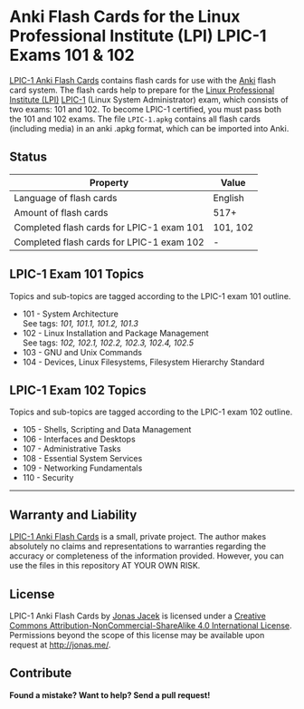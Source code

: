 # Anki Flash Cards for the Linux Professional Institute (LPI) LPIC-1 Exams 101 & 102

[LPIC-1 Anki Flash Cards](https://github.com/jonasjacek/lpic-1-anki-flash-cards) contains flash cards for use with the [Anki](http://ankisrs.net/) flash card system. The flash cards help to prepare for the [Linux Professional Institute (LPI)](https://www.lpi.org/) [LPIC-1](http://www.lpi.org/our-certifications/lpic-1-overview) (Linux System Administrator) exam, which consists of two exams: 101 and 102. To become LPIC-1 certified, you must pass both the 101 and 102 exams. The file `LPIC-1.apkg` contains all flash cards (including media) in an anki .apkg format, which can be imported into Anki.

## Status

Property | Value
------------ | -------------
Language of flash cards | English
Amount of flash cards | 517+
Completed flash cards for LPIC-1 exam 101 | 101, 102
Completed flash cards for LPIC-1 exam 102 | - 

## LPIC-1 Exam 101 Topics

Topics and sub-topics are tagged according to the LPIC-1 exam 101 outline.

- 101 - System Architecture  
  See tags: *101, 101.1, 101.2, 101.3*
- 102 - Linux Installation and Package Management  
  See tags: *102, 102.1, 102.2, 102.3, 102.4, 102.5*
- 103 - GNU and Unix Commands
- 104 - Devices, Linux Filesystems, Filesystem Hierarchy Standard

## LPIC-1 Exam 102 Topics

Topics and sub-topics are tagged according to the LPIC-1 exam 102 outline.

- 105 - Shells, Scripting and Data Management
- 106 - Interfaces and Desktops
- 107 - Administrative Tasks
- 108 - Essential System Services
- 109 - Networking Fundamentals
- 110 - Security

***

## Warranty and Liability
[LPIC-1 Anki Flash Cards](https://github.com/jonasjacek/lpic-1-anki-flash-cards) is a small, private project. The author makes absolutely no claims and representations to warranties regarding the accuracy or completeness of the information provided. However, you can use the files in this repository AT YOUR OWN RISK.

## License

<span xmlns:dct="http://purl.org/dc/terms/" href="http://purl.org/dc/dcmitype/Text" property="dct:title" rel="dct:type">LPIC-1 Anki Flash Cards</span> by <a xmlns:cc="http://creativecommons.org/ns#" href="https://github.com/jonasjacek/lpic-1-anki-flash-cards" property="cc:attributionName" rel="cc:attributionURL">Jonas Jacek</a> is licensed under a <a rel="license" href="http://creativecommons.org/licenses/by-nc-sa/4.0/">Creative Commons Attribution-NonCommercial-ShareAlike 4.0 International License</a>. Permissions beyond the scope of this license may be available upon request at <a xmlns:cc="http://creativecommons.org/ns#" href="http://jonas.me/#contact" rel="cc:morePermissions">http://jonas.me/</a>.

## Contribute

**Found a mistake? Want to help? Send a pull request!**
